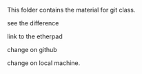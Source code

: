 This folder contains the material for git class. 


see the difference

link to the etherpad 

change on github

change on local machine.

